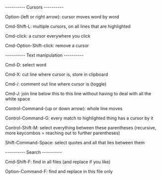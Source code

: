 ---------- Cursors ----------

Option-(left or right arrow):  cursor moves word by word

Cmd-Shift-L:  multiple cursors, on all lines that are highlighted

Cmd-click:  a cursor everywhere you click

Cmd-Option-Shift-click:  remove a cursor


---------- Text manipulation ----------

Cmd-D:  select word

Cmd-X:  cut line where cursor is, store in clipboard

Cmd-/:  comment out line where cursor is (toggle)

Cmd-J:  join line below this to this line without having to deal with all the white space

Control-Command-(up or down arrow):  whole line moves

Control-Command-G:  every match to highlighted thing has a cursor by it

Control-Shift-M:  select everything between these parentheses (recursive, more keycombos = reaching out to further parentheses)

Shift-Command-Space:  select quotes and all that lies between them

---------- Search ----------

Cmd-Shift-F:  find in all files (and replace if you like)

Option-Command-F:  find and replace in this file only
